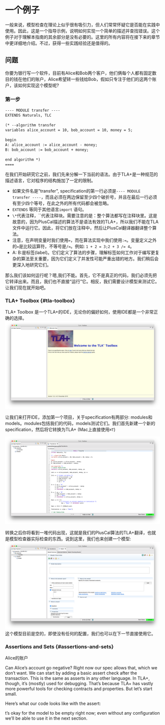 # 一个例子

一般来说，模型检查在理论上似乎很有吸引力，但人们常常怀疑它是否能在实践中使用。因此，这是一个指导示例，说明如何实现一个简单的描述并查找错误。这个例子对于理解本指南的其余部分是没有必要的。这里的所有内容将在接下来的章节中更详细地介绍。不过，获得一些实践经验还是值得的。

## 问题

你要为银行写一个软件，目前有Alice和Bob两个客户，他们俩每个人都有固定数目的钱在他们的账户，Alice希望转一些钱给Bob，假如只专注于他们的这两个账户，该如何实现这个模型呢?

### 第一步

```PlusCal
---- MODULE transfer ----
EXTENDS Naturals, TLC

(* --algorithm transfer
variables alice_account = 10, bob_account = 10, money = 5;

begin
A: alice_account := alice_account - money;
B: bob_account := bob_account + money;

end algorithm *)
====
```

在我们开始研究它之前，我们先来分解一下当前的语法。由于TLA+是一种规范的描述语言，它对程序的结构施加了一定的限制。

* 如果文件名是"transfer", specification的第一行必须是`---- MODULE transfer ----`，而且必须在两边保留至少四个破折号，并且在最后一行必须有至少四个等号，在此之外的所有代码都会被忽略。
* `EXTENDS` 等同于其他语言`import` 语句。
* `\*`代表注释，\`\`代表注释块。需要注意的是：整个算法都写在注释块里。这是故意的，因为PlusCal描述的算法不是语法有效的TLA+，所以我们不能在TLA文件中运行它。因此，将它们放在注释中，然后让PlusCal翻译器翻译整个算法。
* 注意，在声明变量时我们使用`=`，而在算法实现中我们使用`:=`。变量定义之外的`=`是比较运算符，不等号是`/=`。例如: `1 + 2 = 3;2 + 3 /= 4`。
* A: B:是标签\(label\)。它们定义了算法的步骤，理解标签如何工作对于编写更复杂的算法至关重要，因为它们定义了并发性可能严重出错的地方。我们稍后会更深入地研究它们。

那么我们该如何运行呢？嗯,我们不能。首先，它不是真正的代码，我们必须先把它转译出来。而且，我们也不直接“运行”它。相反，我们需要设计模型来测试它。让我们现在就开始吧。

### TLA+ Toolbox {#tla-toolbox}

TLA+ Toolbox 是一个TLA+的IDE，无论你的偏好如何，使用IDE都是一个非常正确的选择。![](/assets/import.png)

让我们来打开IDE，添加第一个项目，关于specification有两部分: modules和models。modules包括我们的代码，models测试它们。我们首先新建一个新的specification，然后将它转换为TLA+ \(Mac上直接使用`⌘T`\)

![](/assets/import1.png)

转换之后你将看到一堆代码出现，这就是我们的PlusCal算法的TLA+翻译，也就是模型检查器实际检查的东西。说到这里，我们也来创建一个模型:[    
](https://learntla.com/introduction/example/img/translated.png)![](/assets/import2.png)这个模型目前是空的，即使没有任何的配置，我们也可以在下一节直接使用它。

### Assertions and Sets {#assertions-and-sets}

Alice的账户

Can Alice’s account go negative? Right now our spec allows that, which we don’t want. We can start by adding a basic assert check after the transaction. This is the same as asserts in any other language. In TLA+, though, it’s \(mostly\) used for debugging. That’s because TLA+ has vastly more powerful tools for checking contracts and properties. But let’s start small.

Here’s what our code looks like with the assert:

  


t’s okay for the model to be empty right now; even without any configuration we’ll be able to use it in the next section.

